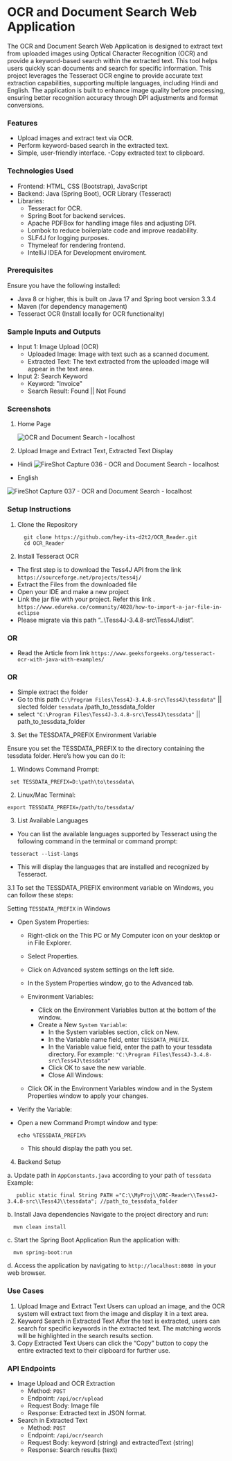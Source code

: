 # OCR and Document Search Web Application
The OCR and Document Search Web Application is designed to extract text from uploaded images using Optical Character Recognition (OCR) and provide a keyword-based search within the extracted text. This tool helps users quickly scan documents and search for specific information. This project leverages the Tesseract OCR engine to provide accurate text extraction capabilities, supporting multiple languages, including Hindi and English. The application is built to enhance image quality before processing, ensuring better recognition accuracy through DPI adjustments and format conversions.

### Features
- Upload images and extract text via OCR.
- Perform keyword-based search in the extracted text.
- Simple, user-friendly interface.
 -Copy extracted text to clipboard.
### Technologies Used
- Frontend: HTML, CSS (Bootstrap), JavaScript
- Backend: Java (Spring Boot), OCR Library (Tesseract)
- Libraries:
  - Tesseract for OCR.
  - Spring Boot for backend services.
  - Apache PDFBox for handling image files and adjusting DPI.
  - Lombok to reduce boilerplate code and improve readability.
  - SLF4J for logging purposes.
  - Thymeleaf for rendering frontend.
  - IntelliJ IDEA for Development enviroment.
### Prerequisites
Ensure you have the following installed:
- Java 8 or higher, this is built on Java 17 and Spring boot version 3.3.4
- Maven (for dependency management)
- Tesseract OCR (Install locally for OCR functionality)

### Sample Inputs and Outputs
- Input 1: Image Upload (OCR)
  - Uploaded Image: Image with text such as a scanned document.
  - Extracted Text: The text extracted from the uploaded image will appear in the text area.
- Input 2: Search Keyword
  - Keyword: "Invoice"
  - Search Result: Found || Not Found
### Screenshots
1. Home Page
 
   ![OCR and Document Search - localhost](https://github.com/user-attachments/assets/b038aee9-ec7d-48b7-9e1c-9410547c8abf)

2. Upload Image and Extract Text, Extracted Text Display

 - Hindi
   ![FireShot Capture 036 - OCR and Document Search - localhost](https://github.com/user-attachments/assets/9b3004ce-5a54-49c4-9cc6-e395fa59edbf)

 - English
 
 ![FireShot Capture 037 - OCR and Document Search - localhost](https://github.com/user-attachments/assets/ab8103d7-1aa6-4f2e-a0e3-ca1c3c5ad1e0)

### Setup Instructions

1. Clone the Repository

   ```
     git clone https://github.com/hey-its-d2t2/OCR_Reader.git
     cd OCR_Reader
   ```
2. Install Tesseract OCR
 - The first step is to download the Tess4J API from the link
    ```https://sourceforge.net/projects/tess4j/```
 - Extract the Files from the downloaded file 
 - Open your IDE and make a new project
 - Link the jar file with your project. Refer this link .
    ```https://www.edureka.co/community/4028/how-to-import-a-jar-file-in-eclipse```   
 - Please migrate via this path “..\Tess4J-3.4.8-src\Tess4J\dist”.
 ### OR
  - Read the Article from link
     ````https://www.geeksforgeeks.org/tesseract-ocr-with-java-with-examples/````
 ### OR
  - Simple extract the folder
  - Go to this path ```C:\Program Files\Tess4J-3.4.8-src\Tess4J\tessdata"``` || slected folder `tessdata` /path_to_tessdata_folder
  - select ```"C:\Program Files\Tess4J-3.4.8-src\Tess4J\tessdata"``` || path_to_tessdata_folder

3. Set the TESSDATA_PREFIX Environment Variable
 
 Ensure you set the TESSDATA_PREFIX to the directory containing the tessdata folder. Here’s how you can do it:

 1. Windows Command Prompt:
  ```
   set TESSDATA_PREFIX=D:\path\to\tessdata\
  ```
2. Linux/Mac Terminal:
  ```
  export TESSDATA_PREFIX=/path/to/tessdata/
  ```
3. List Available Languages
 
  - You can list the available languages supported by Tesseract using the following command in the terminal or command prompt:
  ```
   tesseract --list-langs
  ```
 - This will display the languages that are installed and recognized by Tesseract.

3.1  To set the TESSDATA_PREFIX environment variable on Windows, you can follow these steps:

Setting `TESSDATA_PREFIX` in Windows

- Open System Properties:
  - Right-click on the This PC or My Computer icon on your desktop or in File Explorer.
  - Select Properties.
  - Click on Advanced system settings on the left side.
  - In the System Properties window, go to the Advanced tab.
  - Environment Variables:
    - Click on the Environment Variables button at the bottom of the window.
    - Create a New `System Variable`:
      - In the System variables section, click on New.
      - In the Variable name field, enter `TESSDATA_PREFIX`.
      - In the Variable value field, enter the path to your tessdata directory. For example:
       ```"C:\Program Files\Tess4J-3.4.8-src\Tess4J\tessdata"```
      - Click OK to save the new variable.
      - Close All Windows:

  - Click OK in the Environment Variables window and in the System Properties window to apply your changes.
- Verify the Variable:
- Open a new Command Prompt window and type:
  
   ```
   echo %TESSDATA_PREFIX%
   ```
   - This should display the path you set.
      
4. Backend Setup
   
a. Update path in `AppConstants.java` according to your path of `tessdata`
      Example: 
      
       public static final String PATH ="C:\\MyProj\\ORC-Reader\\Tess4J-3.4.8-src\\Tess4J\\tessdata"; //path_to_tessdata_folder
b. Install Java dependencies
  Navigate to the project directory and run:
   ```
     mvn clean install   
  ```
c. Start the Spring Boot Application
 Run the application with:
   ``` 
     mvn spring-boot:run
   ```
d. Access the application by navigating to `http://localhost:8080 `in your web browser.

### Use Cases
1. Upload Image and Extract Text
 Users can upload an image, and the OCR system will extract text from the image and display it in a text area.
2. Keyword Search in Extracted Text
 After the text is extracted, users can search for specific keywords in the extracted text. The matching words will be highlighted in the search results section.
3. Copy Extracted Text
 Users can click the “Copy” button to copy the entire extracted text to their clipboard for further use.
### API Endpoints
- Image Upload and OCR Extraction
   - Method: `POST`
   - Endpoint: `/api/ocr/upload`
   - Request Body: Image file
   - Response: Extracted text in JSON format.
- Search in Extracted Text
   - Method: `POST`
   - Endpoint: `/api/ocr/search`
   - Request Body: keyword (string) and extractedText (string)
   - Response: Search results (text)

 
